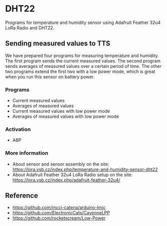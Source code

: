 # DHT22

Programs for temperature and humidity sensor using Adafruit Feather 32u4 LoRa Radio and DHT22.

## Sending measured values to TTS

We have prepared four programs for measuring temperature and humidity. The first program sends the current measured values. The second program sends averages of measured values over a certain period of time. The other two programs extend the first two with a low power mode, which is great when you run this sensor on battery power.

### Programs
- Current measured values
- Averages of measured values
- Current measured values with low power mode
- Averages of measured values with low power mode

### Activation
- ABP

### More information
- About sensor and sensor assembly on the site: https://lora.vsb.cz/index.php/temperature-and-humidity-sensor-dht22
- About Adafruit Feather 32u4 LoRa Radio setup on the site: https://lora.vsb.cz/index.php/adafruit-feather-32u4/

## Reference
- https://github.com/mcci-catena/arduino-lmic
- https://github.com/ElectronicCats/CayenneLPP
- https://github.com/rocketscream/Low-Power
